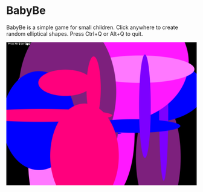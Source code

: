 # BabyBe
BabyBe is a simple game for small children. Click anywhere to create random elliptical shapes. Press Ctrl+Q or Alt+Q to quit.

![A screenshot of BabyBe](/babybe.png)
